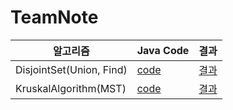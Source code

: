 # TeamNote

| 알고리즘                 | Java Code                | 결과                                |
| ------------------------ | ------------------------ | ----------------------------------- |
| DisjointSet(Union, Find) | [code](DisjointSet.java) | [결과](./img/DisjointSetResult.PNG) |
| KruskalAlgorithm(MST)    | [code](KruskalTest.java) | [결과](./img/Kruskal_Result.jpg) |
